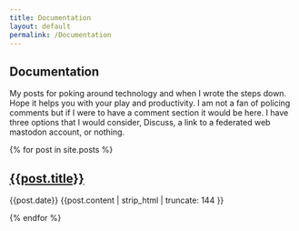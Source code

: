 ```yaml
---
title: Documentation
layout: default
permalink: /Documentation
---
```


## Documentation

My posts for poking around technology and when I wrote the steps down. Hope it helps you with your play and productivity. I am not a fan of policing comments but if I were to have a comment section it would be here.  I have three options that I would consider, Discuss, a link to a federated web mastodon account, or nothing.

{% for post in site.posts %}
     <h2> <a href="{{post.categories.documentation}}">{{post.title}}</a></h2>
     <p> {{post.date}}
       {{post.content | strip_html | truncate: 144 }} </p>

 {% endfor %}
